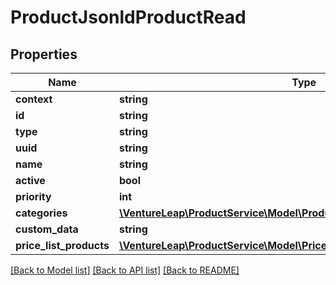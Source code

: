 # ProductJsonldProductRead

## Properties
Name | Type | Description | Notes
------------ | ------------- | ------------- | -------------
**context** | **string** |  | [optional] 
**id** | **string** |  | [optional] 
**type** | **string** |  | [optional] 
**uuid** | **string** |  | [optional] 
**name** | **string** |  | 
**active** | **bool** |  | [optional] 
**priority** | **int** |  | [optional] 
**categories** | [**\VentureLeap\ProductService\Model\ProductCategoryJsonldProductRead[]**](ProductCategoryJsonldProductRead.md) |  | [optional] 
**custom_data** | **string** |  | 
**price_list_products** | [**\VentureLeap\ProductService\Model\PriceListProductJsonldProductRead[]**](PriceListProductJsonldProductRead.md) |  | [optional] 

[[Back to Model list]](../../README.md#documentation-for-models) [[Back to API list]](../../README.md#documentation-for-api-endpoints) [[Back to README]](../../README.md)

